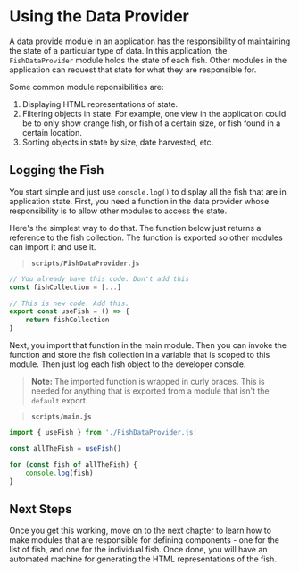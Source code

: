 # Using the Data Provider

A data provide module in an application has the responsibility of maintaining the state of a particular type of data. In this application, the `FishDataProvider` module holds the state of each fish. Other modules in the application can request that state for what they are responsible for.

Some common module reponsibilities are:

1. Displaying HTML representations of state.
1. Filtering objects in state. For example, one view in the application could be to only show orange fish, or fish of a certain size, or fish found in a certain location.
1. Sorting objects in state by size, date harvested, etc.

## Logging the Fish

You start simple and just use `console.log()` to display all the fish that are in application state. First, you need a function in the data provider whose responsibility is to allow other modules to access the state.

Here's the simplest way to do that. The function below just returns a reference to the fish collection. The function is exported so other modules can import it and use it.

> **`scripts/FishDataProvider.js`**

```js
// You already have this code. Don't add this
const fishCollection = [...]

// This is new code. Add this.
export const useFish = () => {
    return fishCollection
}
```

Next, you import that function in the main module. Then you can invoke the function and store the fish collection in a variable that is scoped to this module. Then just log each fish object to the developer console.

> **Note:** The imported function is wrapped in curly braces. This is needed for anything that is exported from a module that isn't the `default` export.

> **`scripts/main.js`**

```js
import { useFish } from './FishDataProvider.js'

const allTheFish = useFish()

for (const fish of allTheFish) {
    console.log(fish)
}
```

## Next Steps

Once you get this working, move on to the next chapter to learn how to make modules that are responsible for defining components - one for the list of fish, and one for the individual fish. Once done, you will have an automated machine for generating the HTML representations of the fish.
